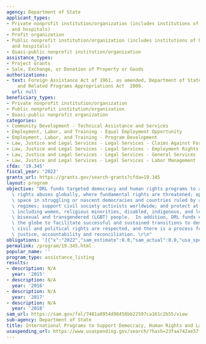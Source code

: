 ```yaml
---
agency: Department of State
applicant_types:
- Private nonprofit institution/organization (includes institutions of higher education
  and hospitals)
- Profit organization
- Public nonprofit institution/organization (includes institutions of higher education
  and hospitals)
- Quasi-public nonprofit institution/organization
assistance_types:
- Project Grants
- Sale, Exchange, or Donation of Property or Goods
authorizations:
- text: Foreign Assistance Act of 1961, as amended, Department of State, Foreign Operations,
    and Related Programs Appropriations Act  2009.
  url: null
beneficiary_types:
- Private nonprofit institution/organization
- Public nonprofit institution/organization
- Quasi-public nonprofit organization
categories:
- Community Development - Technical Assistance and Services
- Employment, Labor, and Training - Equal Employment Opportunity
- Employment, Labor, and Training - Program Development
- Law, Justice and Legal Services - Legal Services - Claims Against Foreign Government
- Law, Justice and Legal Services - Legal Services - Employment Rights
- Law, Justice and Legal Services - Legal Services - General Services
- Law, Justice and Legal Services - Legal Services - Labor Management
cfda: '19.345'
fiscal_year: '2022'
grants_url: https://grants.gov/search-grants?cfda=19.345
layout: program
objective: "DRL funds targeted democracy and human rights programs to address human\
  \ rights abuses globally, where fundamental rights are threatened; open political\
  \ space in struggling or nascent democracies and countries ruled by authoritarian\
  \ regimes; support civil society activists worldwide; and protect at-risk populations,\
  \ including women, religious minorities, disabled, indigenous, and lesbian, gay,\
  \ bisexual and transgendered (LGBT) people.  In addition, DRL funds efforts across\
  \ the globe to facilitate successful and sustained transitions to democracies, where\
  \ civil and political rights are respected, and there is a process for transitional\
  \ justice, accountability and reconciliation. \r\n"
obligations: '[{"x":"2022","sam_estimate":0.0,"sam_actual":0.0,"usa_spending_actual":349671385.89},{"x":"2023","sam_estimate":0.0,"sam_actual":0.0,"usa_spending_actual":334320608.79},{"x":"2024","sam_estimate":0.0,"sam_actual":0.0,"usa_spending_actual":318569939.3}]'
permalink: /program/19.345.html
popular_name: ''
program_type: assistance_listing
results:
- description: N/A
  year: '2015'
- description: N/A
  year: '2016'
- description: N/A
  year: '2017'
- description: N/A
  year: '2018'
sam_url: https://sam.gov/fal/7481a0954d98458bb22597ca161c2b55/view
sub-agency: Department of State
title: International Programs to Support Democracy, Human Rights and Labor
usaspending_url: https://www.usaspending.gov/search/?hash=23faa742ae37f43fea2e14ffa06afa58
---
```

